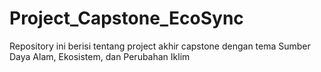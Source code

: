 # Project_Capstone_EcoSync
Repository ini berisi tentang project akhir capstone dengan tema Sumber Daya Alam, Ekosistem, dan Perubahan Iklim
